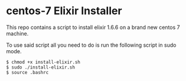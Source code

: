 # centos-7 Elixir Installer

This repo contains a script to install elixir 1.6.6 on a brand new centos 7 machine.

To use said script all you need to do is run the following script in sudo mode.

```
$ chmod +x install-elixir.sh
$ sudo ./install-elixir.sh
$ source .bashrc
```
